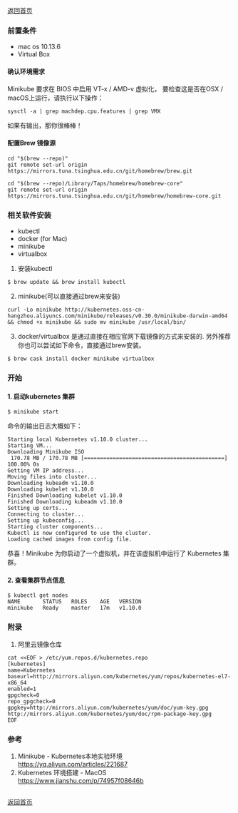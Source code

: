 [返回首页](/index.html)
### 前置条件
* mac os 10.13.6
* Virtual Box

#### 确认环境需求
Minikube 要求在 BIOS 中启用 VT-x / AMD-v 虚拟化， 要检查这是否在OSX / macOS上运行，请执行以下操作：

```
sysctl -a | grep machdep.cpu.features | grep VMX
```

如果有输出，那你很棒棒！

#### 配置Brew 镜像源
```
cd "$(brew --repo)"
git remote set-url origin https://mirrors.tuna.tsinghua.edu.cn/git/homebrew/brew.git

cd "$(brew --repo)/Library/Taps/homebrew/homebrew-core"
git remote set-url origin https://mirrors.tuna.tsinghua.edu.cn/git/homebrew/homebrew-core.git

```
### 相关软件安装
* kubectl
* docker (for Mac)
* minikube
* virtualbox

1. 安装kubectl
```
$ brew update && brew install kubectl
```

2. minikube(可以直接通过brew来安装)
```
curl -Lo minikube http://kubernetes.oss-cn-hangzhou.aliyuncs.com/minikube/releases/v0.30.0/minikube-darwin-amd64 && chmod +x minikube && sudo mv minikube /usr/local/bin/
```

3. docker/virtualbox 是通过直接在相应官网下载镜像的方式来安装的.
另外推荐你也可以尝试如下命令，直接通过brew安装。
```
$ brew cask install docker minikube virtualbox
```

### 开始

#### 1. 启动kubernetes 集群
```
$ minikube start
```

命令的输出日志大概如下：
```
Starting local Kubernetes v1.10.0 cluster...
Starting VM...
Downloading Minikube ISO
 170.78 MB / 170.78 MB [============================================] 100.00% 0s
Getting VM IP address...
Moving files into cluster...
Downloading kubeadm v1.10.0
Downloading kubelet v1.10.0
Finished Downloading kubelet v1.10.0
Finished Downloading kubeadm v1.10.0
Setting up certs...
Connecting to cluster...
Setting up kubeconfig...
Starting cluster components...
Kubectl is now configured to use the cluster.
Loading cached images from config file.
```

恭喜！Minikube 为你启动了一个虚拟机，并在该虚拟机中运行了 Kubernetes 集群。

#### 2. 查看集群节点信息
```
$ kubectl get nodes
NAME       STATUS   ROLES    AGE   VERSION
minikube   Ready    master   17m   v1.10.0
```


### 附录
1. 阿里云镜像仓库
```
cat <<EOF > /etc/yum.repos.d/kubernetes.repo
[kubernetes]
name=Kubernetes
baseurl=http://mirrors.aliyun.com/kubernetes/yum/repos/kubernetes-el7-x86_64
enabled=1
gpgcheck=0
repo_gpgcheck=0
gpgkey=http://mirrors.aliyun.com/kubernetes/yum/doc/yum-key.gpg http://mirrors.aliyun.com/kubernetes/yum/doc/rpm-package-key.gpg
EOF
```

### 参考
1. Minikube - Kubernetes本地实验环境 https://yq.aliyun.com/articles/221687
2. Kubernetes 环境搭建 - MacOS https://www.jianshu.com/p/74957f08646b
##
[返回首页](/index.html)